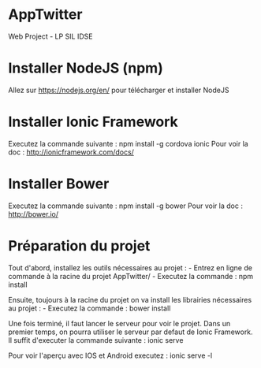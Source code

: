 # AppTwitter
Web Project - LP SIL IDSE

# Installer NodeJS (npm)
Allez sur https://nodejs.org/en/ pour télécharger et installer NodeJS

# Installer Ionic Framework
Executez la commande suivante : npm install -g cordova ionic
Pour voir la doc : http://ionicframework.com/docs/

# Installer Bower
Executez la commande suivante : npm install -g bower
Pour voir la doc : http://bower.io/


# Préparation du projet

Tout d'abord, installez les outils nécessaires au projet :
    - Entrez en ligne de commande à la racine du projet AppTwitter/
    - Executez la commande : npm install

Ensuite, toujours à la racine du projet on va install les librairies nécessaires au projet :
    - Executez la commande : bower install

Une fois terminé, il faut lancer le serveur pour voir le projet.
Dans un premier temps, on pourra utiliser le serveur par defaut de Ionic Framework.
Il suffit d'executer la commande suivante : ionic serve

Pour voir l'aperçu avec IOS et Android executez : ionic serve -l


